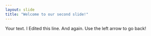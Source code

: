 ```yaml
---
layout: slide
title: "Welcome to our second slide!"
---
```

Your text. I Edited this line. And again.
Use the left arrow to go back!

